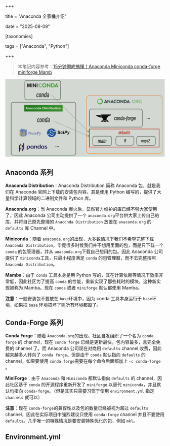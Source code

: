 +++

title = "Anaconda 全家桶介绍"

date = "2025-08-09"

[taxonomies]

tags = ["Anaconda", "Python"]

+++

> 本笔记内容参考：[15分钟彻底搞懂！Anaconda Miniconda conda-forge miniforge Mamb](https://www.bilibili.com/video/BV1Fm4ZzDEeY)​

![image](assets/image-20250809084633-tyh3bow.png)

## Anaconda 系列

**Anaconda Distribution**：Anaconda Distribution 简称 Anaconda 包，就是我们在 Anaconda 官网上下载的安装包内容。其是使用 Python 编写的，提供了大量科学计算领域的二进制文件和 Python 库。

**Anaconda.org**：当 Anaconda 爆火后，显然官方维护的库已经不够大家使用了，因此 Anaconda 公司主动提供了一个 `anaconda.org`​ 平台供大家上传自己的库，并将自己原先整理的 `Anaconda Distribution`​ 放置在 `anaconda.org`​ 的 `defaults`​ 库 Channel 中。

**Miniconda**：随着 `anaconda.org`​ 的出现，大多数情况下我们不希望完整下载 `Anaconda Distribution`​，毕竟很多时候我们并不想用里面的包，而是只下载一个 `conda`​ 的包管理器，并从 `anaconda.org`​ 下载自己想用的包。因此 Anaconda 公司提供了 `miniconda`​ 工具，只最小程度满足 `conda`​ 的包管理器，而不去完整按照 `Anaconda Distribution`​。

**Mamba**：由于 `conda`​ 工具本身是用 Python 写的，其在计算依赖等情况下效率非常低，因此社区为了提高 `conda`​ 的性能，重新实现了那些耗时的模块，这种新实现被称为 Mamba。现在 `conda`​ 或者 `miniforge`​ 默认都使用 Mamba。

**注意**：一般安装包不要放在 `base`​环境中，因为 conda 工具本身运行于 `base`​ 环境，如果把 `base`​ 环境搞坏了则所有环境都毁了。

## Conda-Forge 系列

**Conda Forge**：随着 `Anaconda.org`​ 的出现，社区自发组织了一个名为 `conda forge`​ 的 channel，现在 `conda forge`​ 已经是更新最快，包内容最多，且完全免费的 channel 了。而 Anaconda 公司现在对商用 `defaults`​ channel 收费，因此越来越多人转向了 `conda forge`​。但是由于 `conda`​ 默认指向 `defaults`​ 的 channel，如果要使用 `conda forge`​需要在每个命令后面都加上 `-c conda-forge`​。

**MiniForge**：由于 `Anaconda`​ 和 `Miniconda`​ 都默认指向 `defaults`​ 的 channel，因此社区基于 `conda`​ 的开源程序重新开发了 `miniforge`​ 以替代 `miniconda`​，并且默认均指向 `conda-forge`​。（但是其实只需要习惯于使用 `environment.yml`​ 指定 `channels`​ 就可以）

**注意**：现在 `conda-forge`​ 的兼容性以及包的数量已经被视为超过 `defaults`​ channel，因此在实际项目中强烈建议只使用 `conda-forge`​ channel 并且不要使用 `defaults`​。几乎唯一的特殊情况是要安装特殊优化的包，例如 `mkl`​。

## Environment.yml

‍
